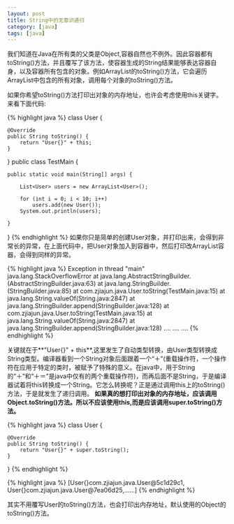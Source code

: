 ```yaml
---
layout: post
title: String中的无意识递归
category: [java]
tags: [java]
---
```


我们知道在Java在所有类的父类是Object,容器自然也不例外。因此容器都有toString()方法，并且覆写了该方法，使容器生成的String结果能够表达容器自身，以及容器所有包含的对象。例如ArrayList的toString()方法，它会遍历ArrayList中包含的所有对象，调用每个对象的toString()方法。
<!--more-->

如果你希望toString()方法打印出对象的内存地址，也许会考虑使用this关键字。
来看下面代码:

{% highlight java %}
class User {

    @Override
    public String toString() {
        return "User{}" + this;
    }
}
public class TestMain {
    
    public static void main(String[] args) {

        List<User> users = new ArrayList<User>();

        for (int i = 0; i < 10; i++)
            users.add(new User());
        System.out.println(users);

    }
}
{% endhighlight %}
如果你只是简单的创建User对象，并打印出来，会得到非常长的异常，在上面代码中，把User对象加入到容器中，然后打印改ArrayList容器，会得到同样的异常。

{% highlight java %}
Exception in thread "main" java.lang.StackOverflowError
	at java.lang.AbstractStringBuilder.<init>(AbstractStringBuilder.java:63)
	at java.lang.StringBuilder.<init>(StringBuilder.java:85)
	at com.zjiajun.java.User.toString(TestMain.java:15)
	at java.lang.String.valueOf(String.java:2847)
	at java.lang.StringBuilder.append(StringBuilder.java:128)
	at com.zjiajun.java.User.toString(TestMain.java:15)
	at java.lang.String.valueOf(String.java:2847)
	at java.lang.StringBuilder.append(StringBuilder.java:128)
	....
	....
	....
{% endhighlight %}

关键就在于**"User{}" + this**,这里发生了自动类型转换，由User类型转换成String类型。编译器看到一个String对象后面跟着一个“＋”(重载操作符，一个操作符在应用于特定的类时，被赋予了特殊的意义。在java中，用于String的“＋”和“＋＝”是java中仅有的两个重载操作符)，而再后面不是String，于是编译器试着将this转换成一个String。它怎么转换呢？正是通过调用this上的toString()方法，于是就发生了递归调用。
**如果真的想打印出对象的内存地址，应该调用Object.toString()方法。所以不应该使用this,而是应该调用super.toString()方法。**

{% highlight java %}
class User {

    @Override
    public String toString() {
        return "User{}" + super.toString();
    }
}
{% endhighlight %}

{% highlight java %}
[User{}com.zjiajun.java.User@5c1d29c1, User{}com.zjiajun.java.User@7ea06d25,......]
{% endhighlight %}

其实不用覆写User的toString()方法，也会打印出内存地址，默认使用的Object的toString()方法。

